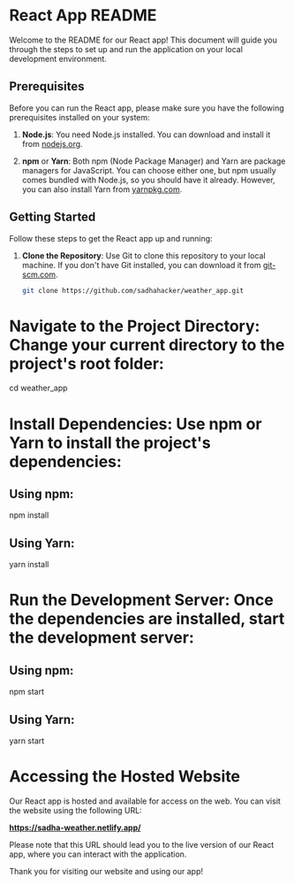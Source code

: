 # React App README

Welcome to the README for our React app! This document will guide you through the steps to set up and run the application on your local development environment.

## Prerequisites

Before you can run the React app, please make sure you have the following prerequisites installed on your system:

1. **Node.js**: You need Node.js installed. You can download and install it from [nodejs.org](https://nodejs.org/).

2. **npm** or **Yarn**: Both npm (Node Package Manager) and Yarn are package managers for JavaScript. You can choose either one, but npm usually comes bundled with Node.js, so you should have it already. However, you can also install Yarn from [yarnpkg.com](https://yarnpkg.com/).

## Getting Started

Follow these steps to get the React app up and running:

1. **Clone the Repository**: Use Git to clone this repository to your local machine. If you don't have Git installed, you can download it from [git-scm.com](https://git-scm.com/).

   ```bash
   git clone https://github.com/sadhahacker/weather_app.git

# Navigate to the Project Directory: Change your current directory to the project's root folder:
cd weather_app

# Install Dependencies: Use npm or Yarn to install the project's dependencies:

## Using npm:
npm install

## Using Yarn:
yarn install

# Run the Development Server: Once the dependencies are installed, start the development server:

## Using npm:
npm start

## Using Yarn:
yarn start

# Accessing the Hosted Website

Our React app is hosted and available for access on the web. You can visit the website using the following URL:

**https://sadha-weather.netlify.app/**

Please note that this URL should lead you to the live version of our React app, where you can interact with the application.

Thank you for visiting our website and using our app!
